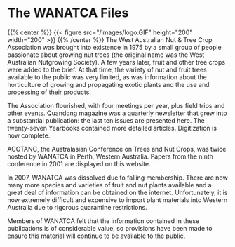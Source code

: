 # The WANATCA Files

{{% center %}}
{{< figure src="/images/logo.GIF"  height="200" width="200" >}}
{{% /center %}}
The West Australian Nut & Tree Crop Association was brought into existence in 1975 by a small group of people passionate about growing nut trees (the original name was the West Australian Nutgrowing Society). A few years later, fruit and other tree crops were added to the brief. At that time, the variety of nut and fruit trees available to the public was very limited, as was information about the horticulture of growing and propagating exotic plants and the use and processing of their products.

The Association flourished, with four meetings per year, plus field trips and other events. Quandong magazine was a quarterly newsletter that grew into a substantial publication: the last ten issues are presented here. The twenty-seven Yearbooks contained more detailed articles. Digitization is now complete.

ACOTANC, the Australasian Conference on Trees and Nut Crops, was twice hosted by WANATCA in Perth, Western Australia. Papers from the ninth conference in 2001 are displayed on this website.

In 2007, WANATCA was dissolved due to falling membership. There are now many more species and varieties of fruit and nut plants available and a great deal of information can be obtained on the internet. Unfortunately, it is now extremely difficult and expensive to import plant materials into Western Australia due to rigorous quarantine restrictions.

Members of WANATCA felt that the information contained in these publications is of considerable value, so provisions have been made to ensure this material will continue to be available to the public.
